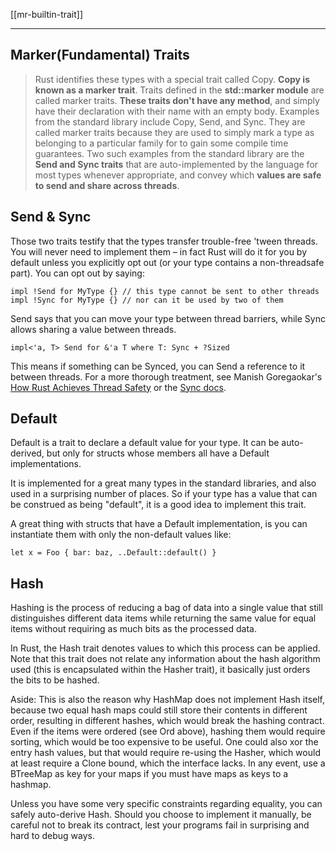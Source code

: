 [[mr-builtin-trait]]

---

## Marker(Fundamental) Traits
> Rust identifies these types with a special trait called Copy. **Copy is known as a marker trait**.
> Traits defined in the **std::marker module** are called marker traits. **These traits don't have any method**, and simply have their declaration with their name with an empty body. Examples from the standard library include Copy, Send, and Sync. They are called marker traits because they are used to simply mark a type as belonging to a particular family for to gain some compile time guarantees. Two such examples from the standard library are the **Send and Sync traits** that are auto-implemented by the language for most types whenever appropriate, and convey which **values are safe to send and share across threads**.

## Send & Sync
Those two traits testify that the types transfer trouble-free 'tween threads.
You will never need to implement them – in fact Rust will do it for you by default unless you explicitly opt out (or your type contains a non-threadsafe part). You can opt out by saying:

```rust,no_run,compile_fail
impl !Send for MyType {} // this type cannot be sent to other threads
impl !Sync for MyType {} // nor can it be used by two of them
```
Send says that you can move your type between thread barriers, while Sync allows sharing a value between threads.

```rust,no_run,compile_fail
impl<'a, T> Send for &'a T where T: Sync + ?Sized
```

This means if something can be Synced, you can Send a reference to it between threads.
For a more thorough treatment, see Manish Goregaokar's [How Rust Achieves Thread Safety](http://manishearth.github.io/blog/2015/05/30/how-rust-achieves-thread-safety) or the [Sync docs](http://doc.rust-lang.org/std/marker/trait.Sync.html).


## Default

Default is a trait to declare a default value for your type. It can be auto-derived, but only for structs whose members all have a Default implementations.

It is implemented for a great many types in the standard libraries, and also used in a surprising number of places. So if your type has a value that can be construed as being "default", it is a good idea to implement this trait.

A great thing with structs that have a Default implementation, is you can instantiate them with only the non-default values like:

```rust,no_run,compile_fail
let x = Foo { bar: baz, ..Default::default() }
```

## Hash

Hashing is the process of reducing a bag of data into a single value that still distinguishes different data items while returning the same value for equal items without requiring as much bits as the processed data.

In Rust, the Hash trait denotes values to which this process can be applied. Note that this trait does not relate any information about the hash algorithm used (this is encapsulated within the Hasher trait), it basically just orders the bits to be hashed.

Aside: This is also the reason why HashMap does not implement Hash itself, because two equal hash maps could still store their contents in different order, resulting in different hashes, which would break the hashing contract. Even if the items were ordered (see Ord above), hashing them would require sorting, which would be too expensive to be useful. One could also xor the entry hash values, but that would require re-using the Hasher, which would at least require a Clone bound, which the interface lacks. In any event, use a BTreeMap as key for your maps if you must have maps as keys to a hashmap.

Unless you have some very specific constraints regarding equality, you can safely auto-derive Hash. Should you choose to implement it manually, be careful not to break its contract, lest your programs fail in surprising and hard to debug ways.

